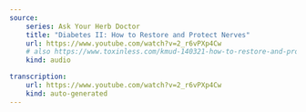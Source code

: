 ```yaml
---
source:
    series: Ask Your Herb Doctor
    title: "Diabetes II: How to Restore and Protect Nerves"
    url: https://www.youtube.com/watch?v=2_r6vPXp4Cw
    # also https://www.toxinless.com/kmud-140321-how-to-restore-and-protect-nerves.mp3
    kind: audio

transcription:
    url: https://www.youtube.com/watch?v=2_r6vPXp4Cw
    kind: auto-generated
---
```


